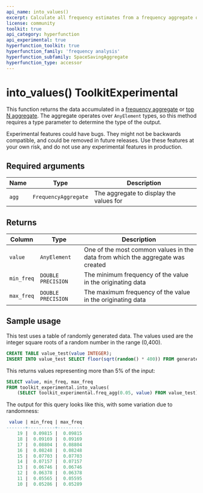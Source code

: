 ```yaml
---
api_name: into_values()
excerpt: Calculate all frequency estimates from a frequency aggregate or top N aggregate
license: community
toolkit: true
api_category: hyperfunction
api_experimental: true
hyperfunction_toolkit: true
hyperfunction_family: 'frequency analysis'
hyperfunction_subfamily: SpaceSavingAggregate
hyperfunction_type: accessor
---
```


# into_values()  <tag type="toolkit">Toolkit</tag><tag type="experimental">Experimental</tag>
This function returns the data accumulated in a
[frequency aggregate][freq_agg] or [top N aggregate][topn_agg].
The aggregate operates over `AnyElement` types, so this method
requires a type parameter to determine the type of the output.

<highlight type="warning">
Experimental features could have bugs. They might not be backwards compatible,
and could be removed in future releases. Use these features at your own risk, and
do not use any experimental features in production.
</highlight>

## Required arguments

|Name|Type|Description|
|-|-|-|
|`agg`|`FrequencyAggregate`|The aggregate to display the values for|

## Returns

|Column|Type|Description|
|-|-|-|
|`value`|`AnyElement`|One of the most common values in the data from which the aggregate was created|
|`min_freq`|`DOUBLE PRECISION`|The minimum frequency of the value in the originating data|
|`max_freq`|`DOUBLE PRECISION`|The maximum frequency of the value in the originating data|

## Sample usage
This test uses a table of randomly generated data. The values used are the integer 
square roots of a random number in the range (0,400).
```sql
CREATE TABLE value_test(value INTEGER);
INSERT INTO value_test SELECT floor(sqrt(random() * 400)) FROM generate_series(1,100000);
```

This returns values representing more than 5% of the input:
```sql
SELECT value, min_freq, max_freq
FROM toolkit_experimental.into_values(
    (SELECT toolkit_experimental.freq_agg(0.05, value) FROM value_test));
```

The output for this query looks like this, with some variation due to randomness:
```sql
 value | min_freq | max_freq 
-------+----------+----------
    19 |  0.09815 |  0.09815
    18 |  0.09169 |  0.09169
    17 |  0.08804 |  0.08804
    16 |  0.08248 |  0.08248
    15 |  0.07703 |  0.07703
    14 |  0.07157 |  0.07157
    13 |  0.06746 |  0.06746
    12 |  0.06378 |  0.06378
    11 |  0.05565 |  0.05595
    10 |  0.05286 |  0.05289
```

[freq_agg]: /hyperfunctions/frequency-analysis/freq_agg/
[topn_agg]: /hyperfunctions/frequency-analysis/topn_agg/
